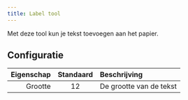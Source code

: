 ```yaml
---
title: Label tool
---
```


Met deze tool kun je tekst toevoegen aan het papier.

## Configuratie

| Eigenschap | Standaard | Beschrijving            |
| ---------: | :-------: | :---------------------- |
|    Grootte |     12    | De grootte van de tekst |
